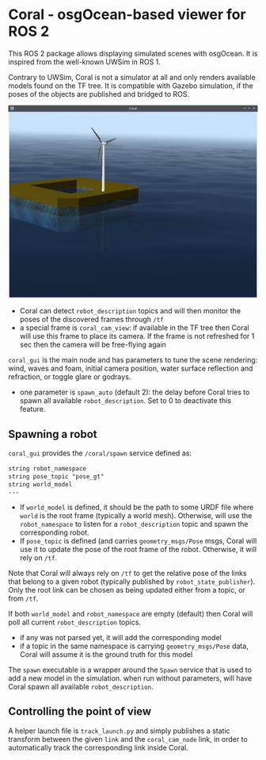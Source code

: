 # Coral - osgOcean-based viewer for ROS 2

This ROS 2 package allows displaying simulated scenes with osgOcean. It is inspired from the well-known UWSim in ROS 1.

Contrary to UWSim, Coral is not a simulator at all and only renders available models found on the TF tree. It is compatible with Gazebo simulation, if the poses of the objects are published and bridged to ROS.

![](images/floatgen-bluerov.png)

 - Coral can detect `robot_description` topics and will then monitor the poses of the discovered frames through `/tf`
 - a special frame is `coral_cam_view`: if available in the TF tree then Coral will use this frame to place its camera. If the frame is not refreshed for 1 sec then the camera will be free-flying again
 
 `coral_gui` is the main node and has parameters to tune the scene rendering: wind, waves and foam, initial camera position, water surface reflection and refraction, or toggle glare or godrays.

 - one parameter is `spawn_auto` (default 2): the delay before Coral tries to spawn all available `robot_description`. Set to 0 to deactivate this feature.
 
## Spawning a robot

`coral_gui` provides the `/coral/spawn` service defined as:
```
string robot_namespace
string pose_topic "pose_gt"
string world_model
---
```
 - If `world_model` is defined, it should be the path to some URDF file where `world` is the root frame (typically a world mesh).
Otherwise, will use the `robot_namespace` to listen for a `robot_description` topic and spawn the corresponding robot.
- If `pose_topic` is defined (and carries `geometry_msgs/Pose` msgs, Coral will use it to update the pose of the root frame of the robot. Otherwise, it will rely on `/tf`.

Note that Coral will always rely on `/tf` to get the relative pose of the links that belong to a given robot (typically published by `robot_state_publisher`). Only the root link can be chosen as being updated either from a topic, or from `/tf`.

If both `world_model` and `robot_namespace` are empty (default) then Coral will poll all current `robot_description` topics.
 - if any was not parsed yet, it will add the corresponding model
 - if a topic in the same namespace is carrying `geometry_msgs/Pose` data, Coral will assume it is the ground truth for this model

The `spawn` executable is a wrapper around the `Spawn` service that is used to add a new model in the simulation. when run without parameters, will have Coral spawn all available `robot_description`.
 
## Controlling the point of view

A helper launch file is `track_launch.py` and simply publishes a static transform between the given `link` and the `coral_cam_node` link, in order to automatically track the corresponding link inside Coral.
